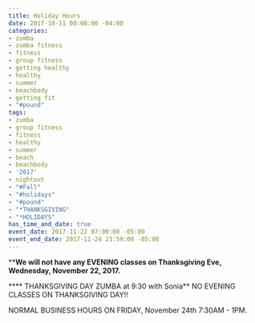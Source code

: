 ```yaml
---
title: Holiday Hours
date: 2017-10-11 00:00:00 -04:00
categories:
- zumba
- zumba fitness
- fitness
- group fitness
- getting healthy
- healthy
- summer
- beachbody
- getting fit
- "#pound"
tags:
- zumba
- group fitness
- fitness
- healthy
- summer
- beach
- beachbody
- '2017'
- nightout
- "#Fall"
- "#holidays"
- "#pound"
- "*THANKSGIVING"
- "*HOLIDAYS"
has_time_and_date: true
event_date: 2017-11-22 07:00:00 -05:00
event_end_date: 2017-11-24 23:59:00 -05:00
---
```


******We will not have any EVENING classes on Thanksgiving Eve, Wednesday, November 22, 2017.****

**** THANKSGIVING DAY ZUMBA at 9:30 with Sonia**
NO EVENING CLASSES ON THANKSGIVING DAY!!

NORMAL BUSINESS HOURS ON FRIDAY, November 24th 7:30AM - 1PM.



